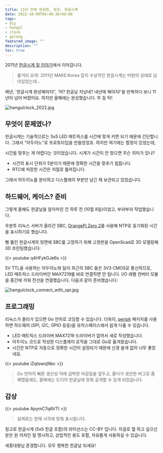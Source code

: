 ```yaml
---
title: 11년 만에 완성한, 원조, 한글시계 
date: 2022-10-09T09:48:38+09:00
tags:
- diy
- hangul
- clock
- golang
featured_image: ""
description: ""
toc: true
---
```


2011년 [한글시계 뒷 이야기](https://homin.dev/blog/p=493/)에서 이어갑니다.

> 줄거리 요약: 2011년 MAKE:Korea 잡지 수상작인 한글시계는 미완의 상태로 남아있었는데...

매년, '한글시계 완성해야지!', '어? 한글날 지났네? 내년에 해야지!'을 반복하다 보니 11년이 넘어 버렸어요.
하지만 올해에는 완성했습니다. 뚜 둥 탁!

![hangulclock_2022.jpg](https://asset.homin.dev/blog/img/hangulclock_2022.jpg)

## 무엇이 문제였나?

한글시계는 기술적으로는 5x5 LED 매트릭스를 시간에 맞게 키면 되기 때문에 간단합니다.
그래서 "아두이노"로 프로토타입을 만들었었죠. 하지만 여기에는 함정이 있었는데,

시간을 맞추는 게 어렵다는 것이었습니다. 시계가 시간이 안 맞으면 무슨 의미가 있나?

- 시간의 표시 단위가 5분이기 때문에 정확한 시간을 맞추기 힘듭니다.
- RTC에 저장한 시간은 저절로 틀어집니다.

그래서 아두이노를 분리하고 디스플레이 부분만 남긴 채 보관되고 있었습니다.

## 하드웨어, 케이스? 준비

그렇게 올해도 한글날을 알아차린 건 하루 전 (10월 8일)이었고, 부랴부랴 작업했습니다.

우분투 리눅스 서버가 올라간 SBC,
[OrangePi Zero 2](http://www.orangepi.org/html/hardWare/computerAndMicrocontrollers/details/Orange-Pi-Zero-2.html)를
사용해 NTP로 동기화된 시간을 표시하기로 했습니다.

뻥 뚫린 한글시계의 뒷면에 SBC를 고정하기 위해 고정판을 OpenScad로 3D 모델링해 3D 프린팅했습니다:

{{< youtube q4HFykGJe6s >}}

5V TTL을 사용하는 아두이노와 달리 최근의 SBC 들은 3V3 CMOS로 통신하므로, LED 매트릭스 드라이버인 MAX7219를
바로 연결하면 안 됩니다. I/O 레벨 컨버터 모듈을 중간에 끼워 전선을 연결했습니다. 다음과 같이 준비했습니다:

![hangulclock_connect_with_opi.jpg](https://asset.homin.dev/blog/img/hangulclock_connect_with_opi.jpg)

## 프로그래밍

리눅스가 올라가 있으면 Go 언어로 코딩할 수 있습니다.
더욱이, [periph](https://periph.io/) 패키지를 사용하면
하드웨어 (SPI, I2C, GPIO 등등)을 유저스페이스에서 쉽게 다룰 수 있습니다.

- LED 매트릭스 드라이버 MAX7219 드라이버가 없어서 새로 작성했습니다.
- 아두이노 코드로 작성한 디스플레이 로직을 그대로 Go로 옮겨왔습니다.
- 시간은 NTP로 자동으로 정확한 시간이 설정되기 때문에 신경 쓸게 없어 너무 좋았네요.

{{< youtube iZqtswnjNbc >}}

> Go 언어의 빠른 생산성 덕에 급박한 마감일을 앞두고, 졸다가 생산한 버그로 좀 헤맸음에도,
> 올해에는 드디어 한글날에 맞춰 공개할 수 있게 되었습니다.

## 감상

{{< youtube ApymC7qAVTI >}}

> 실제로는 현재 시각에 맞춰 표시됩니다.

참고로 한글시계 (5x5 한글 조합)의 라이선스는 CC-BY 입니다.
이걸로 뭘 하고 싶으신 분은 원 저자인 절 명시하고, 상업적인 용도 포함, 자유롭게 사용하실 수 있습니다.

세종대왕님 존경합니다. 모두 행복한 한글날 되세요!